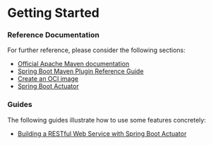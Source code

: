 # Getting Started

### Reference Documentation
For further reference, please consider the following sections:

* [Official Apache Maven documentation](https://maven.apache.org/guides/index.html)
* [Spring Boot Maven Plugin Reference Guide](https://docs.spring.io/spring-boot/docs/2.6.4/maven-plugin/reference/html/)
* [Create an OCI image](https://docs.spring.io/spring-boot/docs/2.6.4/maven-plugin/reference/html/#build-image)
* [Spring Boot Actuator](https://docs.spring.io/spring-boot/docs/2.6.4/reference/htmlsingle/#production-ready)

### Guides
The following guides illustrate how to use some features concretely:

* [Building a RESTful Web Service with Spring Boot Actuator](https://spring.io/guides/gs/actuator-service/)

